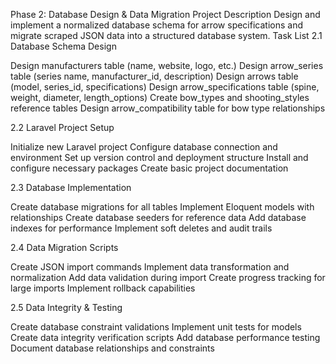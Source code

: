 Phase 2: Database Design & Data Migration
Project Description
Design and implement a normalized database schema for arrow specifications and migrate scraped JSON data into a structured database system.
Task List
2.1 Database Schema Design

 Design manufacturers table (name, website, logo, etc.)
 Design arrow_series table (series name, manufacturer_id, description)
 Design arrows table (model, series_id, specifications)
 Design arrow_specifications table (spine, weight, diameter, length_options)
 Create bow_types and shooting_styles reference tables
 Design arrow_compatibility table for bow type relationships

2.2 Laravel Project Setup

 Initialize new Laravel project
 Configure database connection and environment
 Set up version control and deployment structure
 Install and configure necessary packages
 Create basic project documentation

2.3 Database Implementation

 Create database migrations for all tables
 Implement Eloquent models with relationships
 Create database seeders for reference data
 Add database indexes for performance
 Implement soft deletes and audit trails

2.4 Data Migration Scripts

 Create JSON import commands
 Implement data transformation and normalization
 Add data validation during import
 Create progress tracking for large imports
 Implement rollback capabilities

2.5 Data Integrity & Testing

 Create database constraint validations
 Implement unit tests for models
 Create data integrity verification scripts
 Add database performance testing
 Document database relationships and constraints

